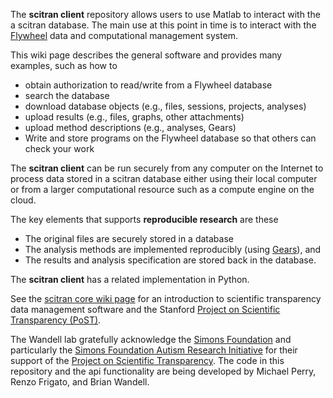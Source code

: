 The **scitran client** repository allows users to use Matlab to interact with the a scitran database. The main use at this point in time is to interact with the [Flywheel](https://flywheel.io) data and computational management system.

This wiki page describes the general software and provides many examples, such as how to

* obtain authorization to read/write from a Flywheel database
* search the database
* download database objects (e.g., files, sessions, projects, analyses)
* upload results (e.g., files, graphs, other attachments)
* upload method descriptions (e.g., analyses, Gears)
* Write and store programs on the Flywheel database so that others can check your work 

The **scitran client** can be run securely from any computer on the Internet to process data stored in a scitran database either using their local computer or from a larger computational resource such as a compute engine on the cloud.

The key elements that supports **reproducible research** are these
  * The original files are securely stored in a database
  * The analysis methods are implemented reproducibly (using [Gears](https://github.com/scitran/client/wiki/Gears)), and 
  * The results and analysis specification are stored back in the database. 

The **scitran client** has a related implementation in Python.

See the [scitran core wiki page](https://github.com/scitran/core/wiki) for an introduction to scientific transparency data management software and the Stanford [Project on Scientific Transparency (PoST)](http://post.stanford.edu). 

The Wandell lab gratefully acknowledge the [Simons Foundation](https://www.simonsfoundation.org/) and particularly the [Simons Foundation Autism Research Initiative](https://sfari.org/) for their support of the [Project on Scientific Transparency](http://post.stanford.edu).  The code in this repository and the api functionality are being developed by Michael Perry, Renzo Frigato, and Brian Wandell.
